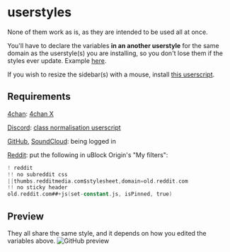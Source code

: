 # userstyles
None of them work as is, as they are intended to be used all at once.

You'll have to declare the variables **in an another userstyle** for the same domain as the userstyle(s) you are installing, so you don't lose them if the styles ever update. Example [here](../../raw/master/_global.user.css).

If you wish to resize the sidebar(s) with a mouse, install [this userscript](../../raw/master/_global-resize-sidebar.user.js).

## Requirements
[4chan](../../raw/master/4chan.user.styl): [4chan X](https://www.4chan-x.net)

[Discord](../../raw/master/discord.user.styl): [class normalisation userscript](../../raw/master/discord-normalise-classes.user.js)

[GitHub](../../raw/master/github.user.styl), [SoundCloud](../../raw/master/soundcloud.user.styl): being logged in

[Reddit](../../raw/master/reddit.user.styl): put the following in uBlock Origin's "My filters":
```adb
! reddit
!! no subreddit css
||thumbs.redditmedia.com$stylesheet,domain=old.reddit.com
!! no sticky header
old.reddit.com##+js(set-constant.js, isPinned, true)
```

## Preview
They all share the same style, and it depends on how you edited the variables above.
![GitHub preview](https://user-images.githubusercontent.com/58827198/211355929-94b5113f-bc8e-47b1-a1da-64dcd034c9ea.png)

